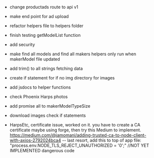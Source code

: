 - change productads route to api v1

- make end point for ad upload

- refactor helpers file to helpers folder

- finish testing getModelList function

- add security

- make find all models and find all makers helpers only run when makerModel file updated

- add trim() to all strings fetching data

- create if statement for if no img directory for images

- add jsdocs to helper functions

- check Phoenix Harps photos

- add promise all to makerModelTypeSize

- download images check if statements

- HarpsEtc, certificate issue, worked on it. you have to create a CA certificate maybe using forge, then try this Medium to implement. https://medium.com/@jamomani/adding-trusted-ca-to-node-client-with-axios-2792024bca4 -- last resort, add this to top of app file: "process.env.NODE_TLS_REJECT_UNAUTHORIZED = '0';"  //NOT YET IMPLEMENTED dangerous code
